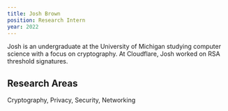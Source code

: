 ```yaml
---
title: Josh Brown
position: Research Intern
year: 2022
---
```


Josh is an undergraduate at the University of Michigan studying computer science with a focus on cryptography. At Cloudflare, Josh worked on RSA threshold signatures.

## Research Areas

Cryptography, Privacy, Security, Networking

